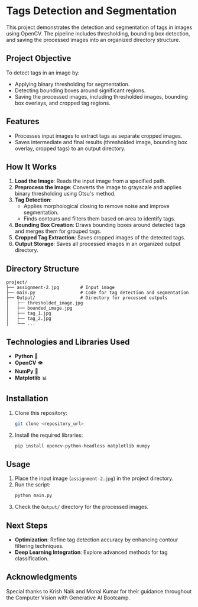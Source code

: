 # Tags Detection and Segmentation

This project demonstrates the detection and segmentation of tags in images using OpenCV. The pipeline includes thresholding, bounding box detection, and saving the processed images into an organized directory structure.

## Project Objective
To detect tags in an image by:
- Applying binary thresholding for segmentation.
- Detecting bounding boxes around significant regions.
- Saving the processed images, including thresholded images, bounding box overlays, and cropped tag regions.

## Features
- Processes input images to extract tags as separate cropped images.
- Saves intermediate and final results (thresholded image, bounding box overlay, cropped tags) to an output directory.

## How It Works
1. **Load the Image**: Reads the input image from a specified path.
2. **Preprocess the Image**: Converts the image to grayscale and applies binary thresholding using Otsu's method.
3. **Tag Detection**: 
   - Applies morphological closing to remove noise and improve segmentation.
   - Finds contours and filters them based on area to identify tags.
4. **Bounding Box Creation**: Draws bounding boxes around detected tags and merges them for grouped tags.
5. **Cropped Tag Extraction**: Saves cropped images of the detected tags.
6. **Output Storage**: Saves all processed images in an organized output directory.

## Directory Structure
```
project/
├── assignment-2.jpg        # Input image
├── main.py                 # Code for tag detection and segmentation
├── Output/                 # Directory for processed outputs
│   ├── thresholded_image.jpg
│   ├── bounded_image.jpg
│   ├── tag_1.jpg
│   ├── tag_2.jpg
│   └── ...
```

## Technologies and Libraries Used
- **Python** 🐍
- **OpenCV** 👁
- **NumPy** 🔢
- **Matplotlib** 📊

## Installation
1. Clone this repository:
   ```bash
   git clone <repository_url>
   ```
2. Install the required libraries:
   ```bash
   pip install opencv-python-headless matplotlib numpy
   ```

## Usage
1. Place the input image (`assignment-2.jpg`) in the project directory.
2. Run the script:
   ```bash
   python main.py
   ```
3. Check the `Output/` directory for the processed images.

## Next Steps
- **Optimization**: Refine tag detection accuracy by enhancing contour filtering techniques.
- **Deep Learning Integration**: Explore advanced methods for tag classification.

## Acknowledgments
Special thanks to Krish Naik and Monal Kumar for their guidance throughout the Computer Vision with Generative AI Bootcamp.
